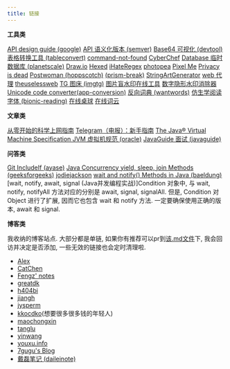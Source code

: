 ```yaml
---
title: 链接
---
```


**工具类**

[API design guide (google)](https://cloud.google.com/apis/design)
[API 语义化版本 (semver)](https://semver.org/lang/zh-CN/)
[Base64 可视化 (devtool)](https://devtool.tech/base64)
[表格转换工具 (tableconvert)](https://tableconvert.com/zh-CN/)
[command-not-found](https://command-not-found.com/)
[CyberChef](https://gchq.github.io/CyberChef/)
[Database 临时 数据库 (planetscale)](https://planetscale.com)
[Draw.io](https://draw.io/)
[Hexed](https://hexed.it/)
[iHateRegex](https://ihateregex.io/)
[photopea](https://www.photopea.com/)
[Pixel Me](https://pixel-me.tokyo/en/)
[Privacy is dead](https://privacy.aiuys.com/)
[Postwoman (hoppscotch)](https://hoppscotch.io)
[(prism-break)](https://prism-break.org/en/all/)
[StringArtGenerator](https://halfmonty.github.io/StringArtGenerator/)
[web 代理](https://web.tanglu.me)
[theuselessweb](https://theuselessweb.com/)
[TG 图床 (imgtg)](https://imgtg.com)
[图片盲水印在线工具](https://stegonline.iculture.cc)
[数字隐形水印消除器](https://tools.vvzero.com/dewatermark/)
[Unicode code converter(app-conversion)](https://r12a.github.io/app-conversion/)
[反向词典 (wantwords)](https://wantwords.net)
[仿生学阅读字体 (bionic-reading)](https://bionic-reading.com/)
[在线桌球](http://www.heyzxz.me/pcol/)
[在线词云](https://wordart.com/create)


**文章类**

[从零开始的科学上网指南](https://www.codein.icu/surfing-jumpstart/)
[Telegram（电报）：新手指南](https://tingtalk.me/telegram/)
[The Java® Virtual Machine Specification JVM 虚拟机规范 (oracle)](https://docs.oracle.com/javase/specs/jvms/se8/html/index.html)
[JavaGuide 面试 (javaguide)](https://javaguide.cn/)

**问答类**

[Git IncludeIf (ayase)](https://ayase.moe/2021/03/09/customized-git-config/)
[Java Concurrency  yield, sleep, join Methods (geeksforgeeks)](https://www.geeksforgeeks.org/java-concurrency-yield-sleep-and-join-methods/)
[jodiejackson](https://jodiejackson.com)
[wait and notify() Methods in Java (baeldung)](https://www.baeldung.com/java-wait-notify)
[wait, notify, await, signal (Java并发编程实战)]Condition 对象中, 与 wait, notify, notifyAll 方法对应的分别是 await, signal, signalAll. 但是, Condition 对 Object 进行了扩展, 因而它也包含 wait 和 notify 方法. 一定要确保使用正确的版本, await 和 signal.

**博客类**

我收纳的博客站点. 大部分都是单链, 如果你有推荐可以pr到[该.md文件](https://github.com/thesomeexp/source/blob/master/links/index.md)下, 我会回访并决定是否添加, 一些无效的链接也会定时清理啦.
- [Alex](https://vincent1q84.github.io)
- [CatChen](https://chinese.catchen.me)
- [Fengz' notes](https://sync.sh/)
- [greatdk](https://greatdk.com)
- [h404bi](https://www.h404bi.com)
- [jiangh](https://1byte.io/)
- [jysperm](https://jysperm.me/)
- [kkocdko](https://kkocdko.site)(想要很多很多钱的年轻人)
- [maochongxin](http://maochong.xin/)
- [tanglu](https://web.tanglu.me/)
- [yinwang](http://www.yinwang.org/)
- [youxu.info](https://blog.youxu.info/)
- [7gugu's Blog](https://www.7gugu.com/)
- [戴磊笔记 (daileinote)](http://www.daileinote.com/)
